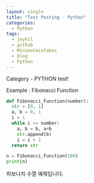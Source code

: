 ```yaml
---
layout: single
title: "Test Posting - Python"
categories:
  - Python
tags:
  - jeykll
  - github
  - Minimalmistakes
  - blog
  - Python
---
```


Category - PYTHON test!

Example : Fibonacci Function

```python
def Fibonacci_Function(number):
  str = [0, 1]
  a, b = 0, 1
  i = 1
  while i <= number:
    a, b = b, a+b
    str.append(b)
    i = i + 1
  return str

n = Fibonacci_Function(100)
print(n)
```

피보나치 수열 예제입니다.
